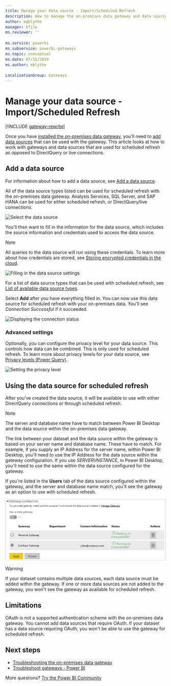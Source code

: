 ```yaml
---
title: Manage your data source - Import/Scheduled Refresh
description: How to manage the on-premises data gateway and data sources that belong to that gateway. This article is specific to data sources that can be used with import/scheduled refresh.
author: mgblythe
manager: kfile
ms.reviewer: ''

ms.service: powerbi
ms.subservice: powerbi-gateways
ms.topic: conceptual
ms.date: 07/15/2019
ms.author: mblythe

LocalizationGroup: Gateways
---
```


# Manage your data source - Import/Scheduled Refresh

[!INCLUDE [gateway-rewrite](includes/gateway-rewrite.md)]

Once you have [installed the on-premises data gateway](/data-integration/gateway/service-gateway-install), you'll need to [add data sources](service-gateway-data-sources.md#add-a-data-source) that can be used with the gateway. This article looks at how to work with gateways and data sources that are used for scheduled refresh as opposed to DirectQuery or live connections.

## Add a data source

For information about how to add a data source, see [Add a data source](service-gateway-data-sources.md#add-a-data-source).

All of the data source types listed can be used for scheduled refresh with the on-premises data gateway. Analysis Services, SQL Server, and SAP HANA can be used for either scheduled refresh, or DirectQuery/live connections.

![Select the data source](media/service-gateway-enterprise-manage-scheduled-refresh/datasourcesettings2.png)

You'll then want to fill in the information for the data source, which includes the source information and credentials used to access the data source.

> [!NOTE]
> All queries to the data source will run using these credentials. To learn more about how credentials are stored, see [Storing encrypted credentials in the cloud](service-gateway-data-sources.md#storing-encrypted-credentials-in-the-cloud).

![Filling in the data source settings](media/service-gateway-enterprise-manage-scheduled-refresh/datasourcesettings3-oracle.png)

For a list of data source types that can be used with scheduled refresh, see [List of available data source types](service-gateway-data-sources.md#list-of-available-data-source-types).

Select **Add** after you have everything filled in. You can now use this data source for scheduled refresh with your on-premises data. You'll see *Connection Successful* if it succeeded.

![Displaying the connection status](media/service-gateway-enterprise-manage-scheduled-refresh/datasourcesettings4.png)

### Advanced settings

Optionally, you can configure the privacy level for your data source. This controls how data can be combined. This is only used for scheduled refresh. To learn more about privacy levels for your data source, see [Privacy levels (Power Query)](https://support.office.com/article/Privacy-levels-Power-Query-CC3EDE4D-359E-4B28-BC72-9BEE7900B540).

![Setting the privacy level](media/service-gateway-enterprise-manage-scheduled-refresh/datasourcesettings9.png)

## Using the data source for scheduled refresh

After you've created the data source, it will be available to use with either DirectQuery connections or through scheduled refresh.

> [!NOTE]
> The server and database name have to match between Power BI Desktop and the data source within the on-premises data gateway.

The link between your dataset and the data source within the gateway is based on your server name and database name. These have to match. For example, if you supply an IP Address for the server name, within Power BI Desktop, you'll need to use the IP Address for the data source within the gateway configuration. If you use *SERVER\INSTANCE*, in Power BI Desktop, you'll need to use the same within the data source configured for the gateway.

If you're listed in the **Users** tab of the data source configured within the gateway, and the server and database name match, you'll see the gateway as an option to use with scheduled refresh.

![Displaying the users](media/service-gateway-enterprise-manage-scheduled-refresh/powerbi-gateway-enterprise-schedule-refresh.png)

> [!WARNING]
> If your dataset contains multiple data sources, each data source must be added within the gateway. If one or more data sources are not added to the gateway, you won't see the gateway as available for scheduled refresh.

## Limitations

OAuth is not a supported authentication scheme with the on-premises data gateway. You cannot add data sources that require OAuth. If your dataset has a data source requiring OAuth, you won't be able to use the gateway for scheduled refresh.

## Next steps

* [Troubleshooting the on-premises data gateway](/data-integration/gateway/service-gateway-tshoot)
* [Troubleshoot gateways - Power BI](service-gateway-onprem-tshoot.md)

More questions? [Try the Power BI Community](http://community.powerbi.com/)
